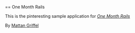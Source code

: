 == One Month Rails

This is the pinteresting sample application for <a href="http://www.onemonth.com"><i>One Month Rails</i></a>

By <a href="http://www.mattangriffel.com">Mattan Griffel</a>